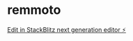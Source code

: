 # remmoto

[Edit in StackBlitz next generation editor ⚡️](https://stackblitz.com/~/github.com/Braianalvez/remmoto)
